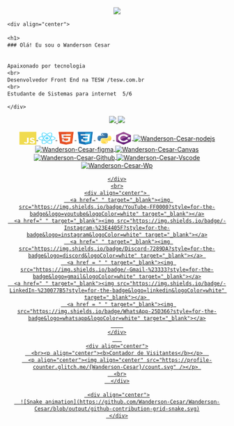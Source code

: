 <div align="center">
  <img
  width="10%" 
  align="center" 
  valign="middle" 
  src="https://tesw.com.br/wp-content/uploads/2022/12/976fe693-6e2a-4d49-b645-12fad99b7b4b.jpg" 
  target="_blank" 
  />
  </div>
  
    
    
    <div align="center">
    
    <h1>
    ### Olá! Eu sou o Wanderson Cesar
  
  
    Apaixonado por tecnologia
    <br>
    Desenvolvedor Front End na TESW /tesw.com.br
    <br>
    Estudante de Sistemas para internet  5/6
   </h1>
  
    </div>
  
  
  <div align="center">
    <a href="">
    <img height="180em" src="https://github-readme-stats.vercel.app/api?username=Wanderson-Cesar&show_icons=true&theme=cobalt&include_all_commits=true&count_private=true"/>
    <img height="180em" src="https://github-readme-stats.vercel.app/api/top-langs/?username=Wanderson-Cesar&layout=compact&langs_count=7&theme=cobalt"/>
  </div>
  <br>
   
  <div align="center" style="display: inline_block">
    <img align="center" alt="Wanderson-Cesar-Js" height="30" width="40" src="https://raw.githubusercontent.com/devicons/devicon/master/icons/javascript/javascript-plain.svg">
    <img align="center" alt="wandrson-Cesar-React" height="30" width="40" src="https://raw.githubusercontent.com/devicons/devicon/master/icons/react/react-original.svg">
    <img align="center" alt="Wanderson-Cesar-HTML" height="30" width="40" src="https://raw.githubusercontent.com/devicons/devicon/master/icons/html5/html5-original.svg">
    <img align="center" alt="Wanderson-Cesar-CSS" height="30" width="40" src="https://raw.githubusercontent.com/devicons/devicon/master/icons/css3/css3-original.svg">
    <img align="center" alt="Wanderson-Cesar-Python" height="30" width="40" src="https://raw.githubusercontent.com/devicons/devicon/master/icons/python/python-original.svg">
    <img align="center" alt="Wanderson-Cesar-Csharp" height="30" width="40" src="https://raw.githubusercontent.com/devicons/devicon/master/icons/csharp/csharp-original.svg">
    <img align="center" alt="Wanderson-Cesar-nodejs" height="30" width="40" src="https://cdn.worldvectorlogo.com/logos/nodejs-icon.svg">
    <img align="center" alt="Wanderson-Cesar-figma" height="30" width="40" src="https://cdn.jsdelivr.net/gh/devicons/devicon/icons/figma/figma-original.svg" />
    <img align="center" alt="Wanderson-Cesar-Canvas" height="30" width="40" src="https://cdn.jsdelivr.net/gh/devicons/devicon/icons/canva/canva-original.svg" />
    <img align="center" alt="Wanderson-Cesar-Github" height="30" width="40" src="https://cdn.jsdelivr.net/gh/devicons/devicon/icons/github/github-original.svg" />
    <img align="center" alt="Wanderson-Cesar-Vscode" height="30" width="40" src="https://cdn.jsdelivr.net/gh/devicons/devicon/icons/vscode/vscode-original.svg" />
    <img align="center" alt="Wanderson-Cesar-Wp" height="30" width="40" src="https://cdn.jsdelivr.net/gh/devicons/devicon/icons/wordpress/wordpress-original.svg" />
  
  
  
    </div>
    <br>
    <div align="center"> 
      <a href=" " target="_blank"><img src="https://img.shields.io/badge/YouTube-FF0000?style=for-the-badge&logo=youtube&logoColor=white" target="_blank"></a>
      <a href=" " target="_blank"><img src="https://img.shields.io/badge/-Instagram-%23E4405F?style=for-the-badge&logo=instagram&logoColor=white" target="_blank"></a>
      <a href=" " target="_blank"><img src="https://img.shields.io/badge/Discord-7289DA?style=for-the-badge&logo=discord&logoColor=white" target="_blank"></a> 
      <a href = " " target="_blank"><img src="https://img.shields.io/badge/-Gmail-%23333?style=for-the-badge&logo=gmail&logoColor=white" target="_blank"></a>
      <a href=" " target="_blank"><img src="https://img.shields.io/badge/-LinkedIn-%230077B5?style=for-the-badge&logo=linkedin&logoColor=white" target="_blank"></a> 
      <a href = " " target="_blank"><img src="https://img.shields.io/badge/WhatsApp-25D366?style=for-the-badge&logo=whatsapp&logoColor=white" target="_blank"></a>
        
    </div>
       
    <div align="center">
      <br><p align="center"><b>Contador de Visitantes</b></p>  
      <p align="center"><img align="center" src="https://profile-counter.glitch.me/{Wanderson-Cesar}/count.svg" /></p> 
      <br>
      </div>
    
     <div align="center">
      ![Snake animation](https://github.com/Wanderson-Cesar/Wanderson-Cesar/blob/output/github-contribution-grid-snake.svg)
     </div>
  
  
